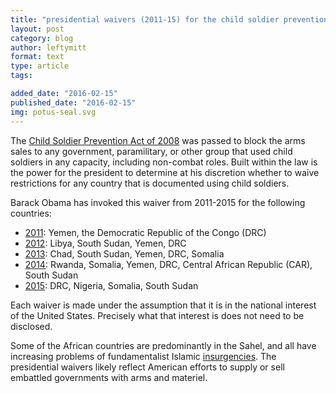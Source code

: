 ```yaml
---
title: "presidential waivers (2011-15) for the child soldier prevention act of 2008."
layout: post
category: blog
author: leftymitt
format: text
type: article
tags: 

added_date: "2016-02-15"
published_date: "2016-02-15"
img: potus-seal.svg
---
```


The [Child Soldier Prevention Act of
2008](http://www.state.gov/documents/organization/135981.pdf) was passed to
block the arms sales to any government, paramilitary, or other group that used
child soldiers in any capacity, including non-combat roles.  Built within the
law is the power for the president to determine at his discretion whether to
waive restrictions for any country that is documented using child soldiers. 

Barack Obama has invoked this waiver from 2011-2015 for the following
countries: 

 * [2011](https://www.whitehouse.gov/the-press-office/2011/10/04/presidential-memorandum-child-soldiers-prevention-act-2008):
   Yemen, the Democratic Republic of the Congo (DRC)
 * [2012](https://www.whitehouse.gov/the-press-office/2012/09/28/presidential-memorandum-presidential-determination-respect-child-soldier):
   Libya, South Sudan, Yemen, DRC
 * [2013](https://www.whitehouse.gov/the-press-office/2013/09/30/presidential-memorandum-determination-respect-child-soldiers-preventio-0):
   Chad, South Sudan, Yemen, DRC, Somalia
 * [2014](https://www.whitehouse.gov/the-press-office/2014/09/30/presidential-memorandum-determination-respect-child-soldiers-prevention-):
   Rwanda, Somalia, Yemen, DRC, Central African Republic (CAR), South Sudan
 * [2015](https://www.whitehouse.gov/the-press-office/2015/09/29/presidential-determination-and-memorandum-determination-respect-child):
   DRC, Nigeria, Somalia, South Sudan 

Each waiver is made under the assumption that it is in the national interest of
the United States.  Precisely what that interest is does not need to be
disclosed. 

Some of the African countries are predominantly in the Sahel, and all have
increasing problems of fundamentalist Islamic
[insurgencies](https://www.google.com/maps/d/viewer?mid=zJUFhYHoeIG4.kpQ_-iENfs9Y&hl=en_US).
The presidential waivers likely reflect American efforts to supply or sell
embattled governments with arms and materiel. 
